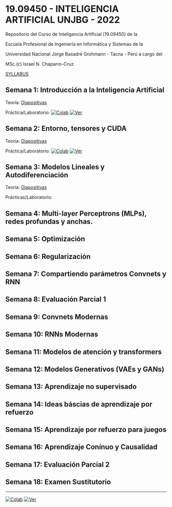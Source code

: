 # 19.09450 - INTELIGENCIA ARTIFICIAL UNJBG - 2022
Repositorio del Curso de Inteligencia Artificial (19.09450) de la

Escuela Profesional de Ingeniería en Informática y Sistemas de la

Universidad Nacional Jorge Basadre Grohmann - Tacna - Perú a cargo del

MSc.(c) Israel N. Chaparro-Cruz

[SYLLABUS](https://github.com/ichaparroc/IA-UNJBG-2022/blob/main/syllabus.pdf)

## Semana 1: Introducción a la Inteligencia Artificial
Teoría: [Diapositivas](https://github.com/ichaparroc/IA-UNJBG-2022/blob/main/1.Introduccion.pdf)

Práctica/Laboratorio: 
[![Colab](https://colab.research.google.com/assets/colab-badge.svg)](https://colab.research.google.com/github/ichaparroc/IA-UNJBG-2022/blob/main/1.Construyendo_un_Cerebro_en_10_minutos.ipynb) [![Ver](https://img.shields.io/badge/render-nbviewer-orange.svg)](https://nbviewer.jupyter.org/github/ichaparroc/IA-UNJBG-2022/blob/main/1.Construyendo_un_Cerebro_en_10_minutos.ipynb?flush_cache=true)

## Semana 2: Entorno, tensores y CUDA
Teoría: [Diapositivas](https://github.com/ichaparroc/IA-UNJBG-2022/blob/main/2.Entorno%20Tensores%20y%20CUDA.pdf)


Práctica/Laboratorio: [![Colab](https://colab.research.google.com/assets/colab-badge.svg)](https://colab.research.google.com/github/ichaparroc/IA-UNJBG-2022/blob/main/2.Entorno%20Tensores%20y%20CUDA.ipynb) [![Ver](https://img.shields.io/badge/render-nbviewer-orange.svg)](https://nbviewer.jupyter.org/github/ichaparroc/IA-UNJBG-2022/blob/main/2.Entorno%20Tensores%20y%20CUDA.ipynb?flush_cache=true)

## Semana 3: Modelos Lineales y Autodiferenciación

Teoría: [Diapositivas](https://github.com/ichaparroc/IA-UNJBG-2022/blob/main/2.Entorno%20Tensores%20y%20CUDA.pdf)

Prácticas/Laboratorio: 

## Semana 4: Multi-layer Perceptrons (MLPs), redes profundas y anchas.

## Semana 5: Optimización

## Semana 6: Regularización

## Semana 7: Compartiendo parámetros Convnets y RNN

## Semana 8: Evaluación Parcial 1

## Semana 9: Convnets Modernas

## Semana 10: RNNs Modernas

## Semana 11: Modelos de atención y transformers

## Semana 12: Modelos Generativos (VAEs y GANs)

## Semana 13: Aprendizaje no supervisado

## Semana 14: Ideas báscias de aprendizaje por refuerzo

## Semana 15: Aprendizaje por refuerzo para juegos

## Semana 16: Aprendizaje Conínuo y Causalidad

## Semana 17: Evaluación Parcial 2

## Semana 18: Examen Sustitutorio

---

[![Colab](https://colab.research.google.com/assets/colab-badge.svg)](https://colab.research.google.com/github/) [![Ver](https://img.shields.io/badge/render-nbviewer-orange.svg)](https://nbviewer.jupyter.org/github/?flush_cache=true)
